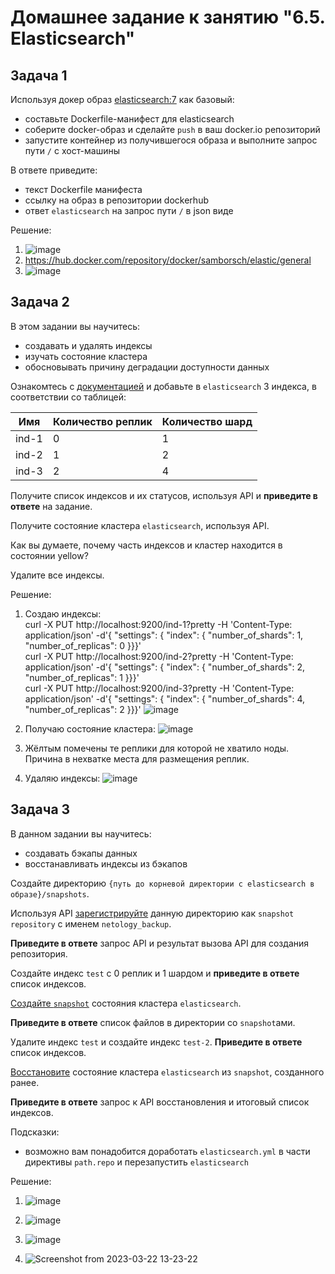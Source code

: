 # Домашнее задание к занятию "6.5. Elasticsearch"

## Задача 1

Используя докер образ [elasticsearch:7](https://hub.docker.com/_/elasticsearch) как базовый:

- составьте Dockerfile-манифест для elasticsearch
- соберите docker-образ и сделайте `push` в ваш docker.io репозиторий
- запустите контейнер из получившегося образа и выполните запрос пути `/` c хост-машины

В ответе приведите:
- текст Dockerfile манифеста
- ссылку на образ в репозитории dockerhub
- ответ `elasticsearch` на запрос пути `/` в json виде

Решение:

1. ![image](https://user-images.githubusercontent.com/92155007/226618795-e79dde0a-411e-4930-93e6-2f6f5d6c8379.png)
2. https://hub.docker.com/repository/docker/samborsch/elastic/general
3. ![image](https://user-images.githubusercontent.com/92155007/226619198-123d25ea-25ca-4c32-ba2f-7c8b1c0ec1e7.png)

## Задача 2

В этом задании вы научитесь:
- создавать и удалять индексы
- изучать состояние кластера
- обосновывать причину деградации доступности данных

Ознакомтесь с [документацией](https://www.elastic.co/guide/en/elasticsearch/reference/current/indices-create-index.html) 
и добавьте в `elasticsearch` 3 индекса, в соответствии со таблицей:

| Имя | Количество реплик | Количество шард |
|-----|-------------------|-----------------|
| ind-1| 0 | 1 |
| ind-2 | 1 | 2 |
| ind-3 | 2 | 4 |

Получите список индексов и их статусов, используя API и **приведите в ответе** на задание.

Получите состояние кластера `elasticsearch`, используя API.

Как вы думаете, почему часть индексов и кластер находится в состоянии yellow?

Удалите все индексы.

Решение:

1. Создаю индексы: \
curl -X PUT http://localhost:9200/ind-1\?pretty -H 'Content-Type: application/json' -d'{ "settings": { "index": { "number_of_shards": 1, "number_of_replicas": 0 }}}' \
curl -X PUT http://localhost:9200/ind-2\?pretty -H 'Content-Type: application/json' -d'{ "settings": { "index": { "number_of_shards": 2, "number_of_replicas": 1 }}}' \
curl -X PUT http://localhost:9200/ind-3\?pretty -H 'Content-Type: application/json' -d'{ "settings": { "index": { "number_of_shards": 4, "number_of_replicas": 2 }}}'
![image](https://user-images.githubusercontent.com/92155007/226620610-fba653d5-34d2-42bd-928a-d102d038d0e9.png)


2. Получаю состояние кластера: 
   ![image](https://user-images.githubusercontent.com/92155007/226620684-b06db26c-f740-4a36-a453-5ad777225057.png)


3. Жёлтым помечены те реплики для которой не хватило ноды. Причина в нехватке места для размещения реплик.
4. Удаляю индексы:
   ![image](https://user-images.githubusercontent.com/92155007/226629274-cfd9cdb2-d11d-4b3f-a048-b484a995f38a.png)
   
## Задача 3

В данном задании вы научитесь:
- создавать бэкапы данных
- восстанавливать индексы из бэкапов

Создайте директорию `{путь до корневой директории с elasticsearch в образе}/snapshots`.

Используя API [зарегистрируйте](https://www.elastic.co/guide/en/elasticsearch/reference/current/snapshots-register-repository.html#snapshots-register-repository) 
данную директорию как `snapshot repository` c именем `netology_backup`.

**Приведите в ответе** запрос API и результат вызова API для создания репозитория.

Создайте индекс `test` с 0 реплик и 1 шардом и **приведите в ответе** список индексов.

[Создайте `snapshot`](https://www.elastic.co/guide/en/elasticsearch/reference/current/snapshots-take-snapshot.html) 
состояния кластера `elasticsearch`.

**Приведите в ответе** список файлов в директории со `snapshot`ами.

Удалите индекс `test` и создайте индекс `test-2`. **Приведите в ответе** список индексов.

[Восстановите](https://www.elastic.co/guide/en/elasticsearch/reference/current/snapshots-restore-snapshot.html) состояние
кластера `elasticsearch` из `snapshot`, созданного ранее. 

**Приведите в ответе** запрос к API восстановления и итоговый список индексов.

Подсказки:
- возможно вам понадобится доработать `elasticsearch.yml` в части директивы `path.repo` и перезапустить `elasticsearch`


Решение:

1. ![image](https://user-images.githubusercontent.com/92155007/226853040-8a98d50d-3d15-424c-82aa-8af80fd42e0d.png)

2. ![image](https://user-images.githubusercontent.com/92155007/226886520-f39999f3-d54a-4be1-a8db-c2edf0ef9698.png)

3. ![image](https://user-images.githubusercontent.com/92155007/226856729-3806985c-8f78-46ea-bf30-3734c4b231d1.png)

4. ![Screenshot from 2023-03-22 13-23-22](https://user-images.githubusercontent.com/92155007/226858135-63f572a2-af3a-4d56-aaaa-d6de28f3b2ce.png)





